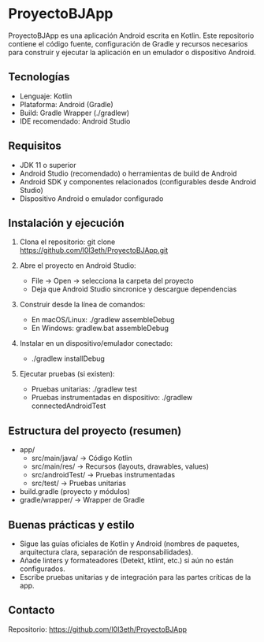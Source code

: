 # ProyectoBJApp

ProyectoBJApp es una aplicación Android escrita en Kotlin. Este repositorio contiene el código fuente, configuración de Gradle y recursos necesarios para construir y ejecutar la aplicación en un emulador o dispositivo Android.

## Tecnologías
- Lenguaje: Kotlin
- Plataforma: Android (Gradle)
- Build: Gradle Wrapper (./gradlew)
- IDE recomendado: Android Studio

## Requisitos
- JDK 11 o superior
- Android Studio (recomendado) o herramientas de build de Android
- Android SDK y componentes relacionados (configurables desde Android Studio)
- Dispositivo Android o emulador configurado

## Instalación y ejecución

1. Clona el repositorio:
   git clone https://github.com/l0l3eth/ProyectoBJApp.git

2. Abre el proyecto en Android Studio:
   - File → Open → selecciona la carpeta del proyecto
   - Deja que Android Studio sincronice y descargue dependencias

3. Construir desde la línea de comandos:
   - En macOS/Linux:
     ./gradlew assembleDebug
   - En Windows:
     gradlew.bat assembleDebug

4. Instalar en un dispositivo/emulador conectado:
   - ./gradlew installDebug

5. Ejecutar pruebas (si existen):
   - Pruebas unitarias: ./gradlew test
   - Pruebas instrumentadas en dispositivo: ./gradlew connectedAndroidTest

## Estructura del proyecto (resumen)
- app/
  - src/main/java/  -> Código Kotlin
  - src/main/res/   -> Recursos (layouts, drawables, values)
  - src/androidTest/ -> Pruebas instrumentadas
  - src/test/        -> Pruebas unitarias
- build.gradle (proyecto y módulos)
- gradle/wrapper/   -> Wrapper de Gradle

## Buenas prácticas y estilo
- Sigue las guías oficiales de Kotlin y Android (nombres de paquetes, arquitectura clara, separación de responsabilidades).
- Añade linters y formateadores (Detekt, ktlint, etc.) si aún no están configurados.
- Escribe pruebas unitarias y de integración para las partes críticas de la app.

## Contacto
Repositorio: https://github.com/l0l3eth/ProyectoBJApp  
